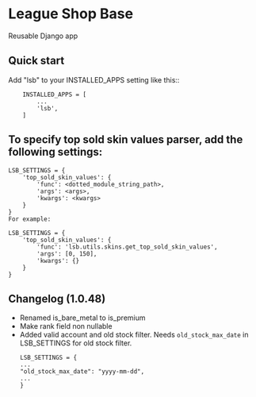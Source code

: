# League Shop Base

Reusable Django app

## Quick start

Add "lsb" to your INSTALLED_APPS setting like this::

```
    INSTALLED_APPS = [
        ...
        'lsb',
    ]
```

## To specify top sold skin values parser, add the following settings:

```
LSB_SETTINGS = {
    'top_sold_skin_values': {
        'func': <dotted_module_string_path>,
        'args': <args>,
        'kwargs': <kwargs>
    }
}
For example:

LSB_SETTINGS = {
    'top_sold_skin_values': {
        'func': 'lsb.utils.skins.get_top_sold_skin_values',
        'args': [0, 150],
        'kwargs': {}
    }
}

```

## Changelog (1.0.48)

- Renamed is_bare_metal to is_premium
- Make rank field non nullable
- Added valid account and old stock filter. Needs `old_stock_max_date` in LSB_SETTINGS for old stock filter.
  ```
  LSB_SETTINGS = {
  ...
  "old_stock_max_date": "yyyy-mm-dd",
  ...
  }
  ```
